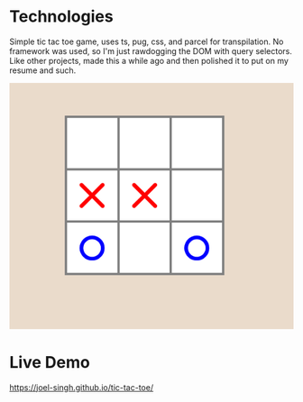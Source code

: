 # Technologies
Simple tic tac toe game, uses ts, pug, css, and parcel for transpilation. No framework was used, so I'm just rawdogging the DOM with query selectors. Like other projects, made this a while ago and then polished it to put on my resume and such.

![](./project-screenshot.png)

# Live Demo
https://joel-singh.github.io/tic-tac-toe/
